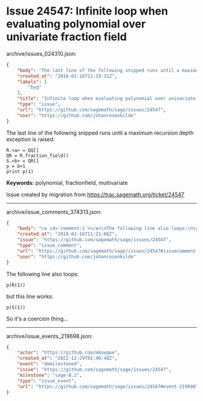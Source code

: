 # Issue 24547: Infinite loop when evaluating polynomial over univariate fraction field

archive/issues_024310.json:
```json
{
    "body": "The last line of the following snipped runs until a maximum recursion depth exception is raised:\n\n```\nR.<a> = QQ[]\nQR = R.fraction_field()\nS.<b> = QR[]\np = b+1\nprint p(1)\n``` \n\n**Keywords:** polynomial, fractionfield, multivariate\n\nIssue created by migration from https://trac.sagemath.org/ticket/24547\n\n",
    "created_at": "2018-01-16T11:19:31Z",
    "labels": [
        "bug"
    ],
    "title": "Infinite loop when evaluating polynomial over univariate fraction field",
    "type": "issue",
    "url": "https://github.com/sagemath/sage/issues/24547",
    "user": "https://github.com/johanrosenkilde"
}
```
The last line of the following snipped runs until a maximum recursion depth exception is raised:

```
R.<a> = QQ[]
QR = R.fraction_field()
S.<b> = QR[]
p = b+1
print p(1)
``` 

**Keywords:** polynomial, fractionfield, multivariate

Issue created by migration from https://trac.sagemath.org/ticket/24547





---

archive/issue_comments_374313.json:
```json
{
    "body": "<a id='comment:1'></a>\nThe following line also loops:\n\n```\np(R(1))\n```\n\nbut this line works:\n\n```\np(S(1))\n```\n\nSo it's a coercion thing...",
    "created_at": "2018-01-16T11:21:06Z",
    "issue": "https://github.com/sagemath/sage/issues/24547",
    "type": "issue_comment",
    "url": "https://github.com/sagemath/sage/issues/24547#issuecomment-374313",
    "user": "https://github.com/johanrosenkilde"
}
```

<a id='comment:1'></a>
The following line also loops:

```
p(R(1))
```

but this line works:

```
p(S(1))
```

So it's a coercion thing...



---

archive/issue_events_219698.json:
```json
{
    "actor": "https://github.com/mkoeppe",
    "created_at": "2022-12-29T01:40:48Z",
    "event": "demilestoned",
    "issue": "https://github.com/sagemath/sage/issues/24547",
    "milestone": "sage-8.2",
    "type": "issue_event",
    "url": "https://github.com/sagemath/sage/issues/24547#event-219698"
}
```
